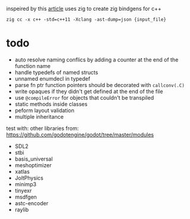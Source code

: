 inspeired by this [article](https://floooh.github.io/2020/08/23/sokol-bindgen.html) uses zig to create zig bindgens for c++

`zig cc -x c++ -std=c++11 -Xclang -ast-dump=json {input_file}`


# todo

- auto resolve naming conflics by adding a counter at the end of the function name
- handle typedefs of named structs
- unnamed enumdecl in typedef
- parse fn ptr function pointers should be decorated with `callconv(.C)`
- write opaques if they didn't get defined at the end of the file
- use `@compileError` for objects that couldn't be transpiled
- static methods inside classes
- peform layout validation
- multiple inheritance

test with: other libraries from: https://github.com/godotengine/godot/tree/master/modules
- SDL2
- stbi
- basis_universal
- meshoptimizer
- xatlas
- JoltPhysics
- minimp3
- tinyexr
- msdfgen
- astc-encoder
- raylib
